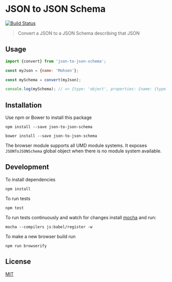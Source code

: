 # JSON to JSON Schema


[![Build Status](https://travis-ci.org/mohsen1/json-to-json-schema.svg?branch=master)](https://travis-ci.org/mohsen1/json-to-json-schema)

> Convert a JSON to a JSON Schema describing that JSON

## Usage

```js
import {convert} from 'json-to-json-schema';

const myJson = {name: 'Mohsen'};

const mySchema = convert(myJson);

console.log(mySchema); // => {type: 'object', properties: {name: {type: 'string'}}}
```

## Installation
Use npm or Bower to install this package

```
npm install --save json-to-json-schema
```
```
bower install --save json-to-json-schema
```
The browser module supports all UMD module systems. It exposes `JSONToJSONSchema` global object when there is no module system available.

## Development
To install dependencies

```
npm install
```

To run tests

```
npm test
```

To run tests continuously and watch for changes install [mocha](https://mochajs.org/) and run:

```
mocha --compilers js:babel/register -w
```

To make a new browser build run

```
npm run browserify
```

## License
[MIT](./LICENSE)
